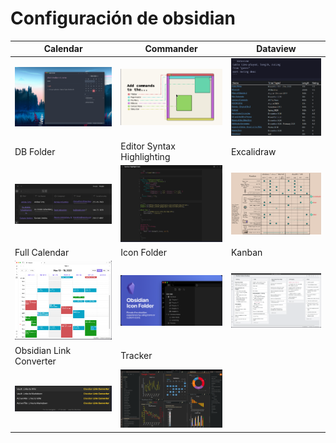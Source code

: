 # Configuración de obsidian


| Calendar                                                       | Commander                                | Dataview                             |
| -------------------------------------------------------------- | ---------------------------------------- | ------------------------------------ |
| ![Calendar](/Media/Calendar.png)                               | ![Commander](/Media/Commander.png)       | ![Dataview](/Media/Dataview.png)     |
| DB Folder                                                      | Editor Syntax Highlighting               | Excalidraw                           |
| ![DB Folder](/Media/README-20240628161946249.webp)             | ![Highlighting](/Media/Highlighting.png) | ![Excalidraw](/Media/Excalidraw.png) |
| Full Calendar                                                  | Icon Folder                              | Kanban                               |
| ![Full calendar](/Media/Full-Calendar.png)                     | ![Icon](/Media/Icon-folder.png)          | ![Kanban](/Media/Kanban.png)         |
| Obsidian Link Converter                                        | Tracker                                  |                                      |
| ![Obsidian Link Converter](/Media/Obsidian-Link-Converter.png) | ![Tracker](/Media/Tracker.png)           |                                      |